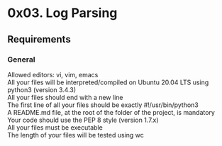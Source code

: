 # 0x03. Log Parsing

## Requirements
### General
Allowed editors: vi, vim, emacs  
All your files will be interpreted/compiled on Ubuntu 20.04 LTS using python3 (version 3.4.3)  
All your files should end with a new line  
The first line of all your files should be exactly #!/usr/bin/python3  
A README.md file, at the root of the folder of the project, is mandatory  
Your code should use the PEP 8 style (version 1.7.x)  
All your files must be executable  
The length of your files will be tested using wc  
